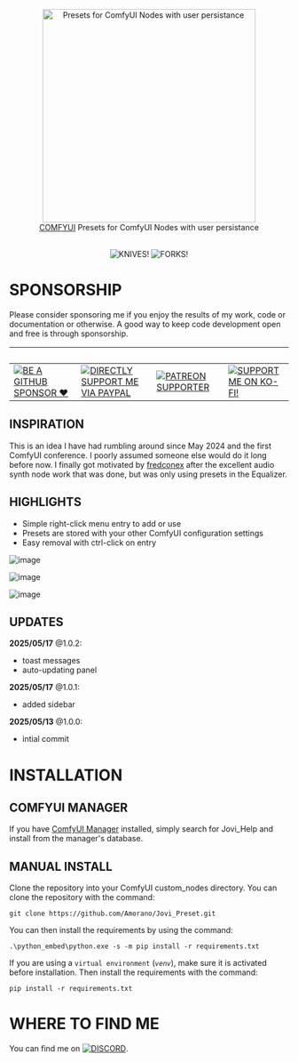 <div align="center">
<picture>
  <source srcset="https://raw.githubusercontent.com/Amorano/Jovimetrix-examples/refs/heads/master/res/logo-jovi_preset.png">
  <img alt="Presets for ComfyUI Nodes with user persistance" width="384" height="384">
</picture>
</div>
<div align="center">
<a href="https://github.com/comfyanonymous/ComfyUI">COMFYUI</a> Presets for ComfyUI Nodes with user persistance<br><br>
</div>

<div align="center">

![KNIVES!](https://badgen.net/github/open-issues/Amorano/Jovi_Preset)
![FORKS!](https://badgen.net/github/forks/Amorano/Jovi_Preset)

</div>

<!---------------------------------------------------------------------------->

# SPONSORSHIP

Please consider sponsoring me if you enjoy the results of my work, code or documentation or otherwise. A good way to keep code development open and free is through sponsorship.

<div align="center">

&nbsp;|&nbsp;|&nbsp;|&nbsp;
-|-|-|-
[![BE A GITHUB SPONSOR ❤️](https://img.shields.io/badge/sponsor-30363D?style=for-the-badge&logo=GitHub-Sponsors&logoColor=#EA4AAA)](https://github.com/sponsors/Amorano) | [![DIRECTLY SUPPORT ME VIA PAYPAL](https://img.shields.io/badge/PayPal-00457C?style=for-the-badge&logo=paypal&logoColor=white)](https://www.paypal.com/paypalme/onarom) | [![PATREON SUPPORTER](https://img.shields.io/badge/Patreon-F96854?style=for-the-badge&logo=patreon&logoColor=white)](https://www.patreon.com/joviex) | [![SUPPORT ME ON KO-FI!](https://ko-fi.com/img/githubbutton_sm.svg)](https://ko-fi.com/alexandermorano)
</div>

## INSPIRATION

This is an idea I have had rumbling around since May 2024 and the first ComfyUI conference. I poorly assumed someone else would do it long before now. I finally got motivated by [fredconex](https://github.com/fredconex) after the excellent audio synth node work that was done, but was only using presets in the Equalizer.

## HIGHLIGHTS

* Simple right-click menu entry to add or use
* Presets are stored with your other ComfyUI configuration settings
* Easy removal with ctrl-click on entry

![image](https://github.com/user-attachments/assets/09f9e7e7-4fd1-48bc-91e0-8da90d214140)

![image](https://github.com/user-attachments/assets/a56b8a52-edda-4c1f-8af5-af7a9b0f814e)

![image](https://github.com/user-attachments/assets/98c26d0b-eb97-4a0c-860b-f0a59e9860cc)

## UPDATES

**2025/05/17** @1.0.2:
* toast messages
* auto-updating panel

**2025/05/17** @1.0.1:
* added sidebar

**2025/05/13** @1.0.0:
* intial commit

# INSTALLATION

## COMFYUI MANAGER

If you have [ComfyUI Manager](https://github.com/ltdrdata/ComfyUI-Manager) installed, simply search for Jovi_Help and install from the manager's database.

## MANUAL INSTALL
Clone the repository into your ComfyUI custom_nodes directory. You can clone the repository with the command:
```
git clone https://github.com/Amorano/Jovi_Preset.git
```
You can then install the requirements by using the command:
```
.\python_embed\python.exe -s -m pip install -r requirements.txt
```
If you are using a <code>virtual environment</code> (<code><i>venv</i></code>), make sure it is activated before installation. Then install the requirements with the command:
```
pip install -r requirements.txt
```
# WHERE TO FIND ME

You can find me on [![DISCORD](https://dcbadge.vercel.app/api/server/62TJaZ3Z5r?style=flat-square)](https://discord.gg/62TJaZ3Z5r).
